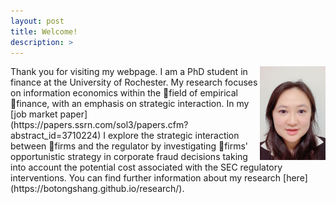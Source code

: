 ```yaml
---
layout: post
title: Welcome!
description: >
---
```

<img align="right" height="150" src="files/picture.jpg" border-radius="50%">
Thank you for visiting my webpage. I am a PhD student in finance at the University of Rochester. My research focuses on information economics within the field of empirical finance, with an emphasis on strategic interaction.  In my [job market paper](https://papers.ssrn.com/sol3/papers.cfm?abstract_id=3710224) I explore the strategic interaction between firms and the regulator by investigating firms' opportunistic strategy in corporate fraud decisions taking into account the potential cost associated with the SEC regulatory interventions. You can find further information about my research [here](https://botongshang.github.io/research/).